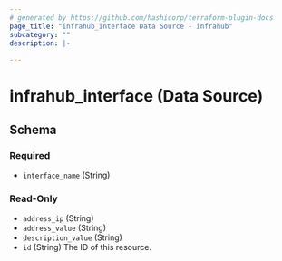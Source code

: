 ```yaml
---
# generated by https://github.com/hashicorp/terraform-plugin-docs
page_title: "infrahub_interface Data Source - infrahub"
subcategory: ""
description: |-
  
---
```


# infrahub_interface (Data Source)





<!-- schema generated by tfplugindocs -->
## Schema

### Required

- `interface_name` (String)

### Read-Only

- `address_ip` (String)
- `address_value` (String)
- `description_value` (String)
- `id` (String) The ID of this resource.
